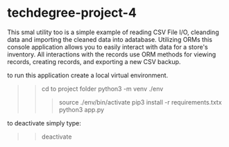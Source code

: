 # techdegree-project-4
 
This smal utility too is a simple example of reading CSV File I/O, cleanding data and importing the cleaned data into adatabase. Utilizing ORMs this console application allows you to easily interact with data for a store's inventory. All interactions with the records use ORM methods for viewing records, creating records, and exporting a new CSV backup.

to run this application create a local virtual environment.

>> cd to project folder
>> python3 -m venv ./env
>>> source ./env/bin/activate
>> pip3 install -r requirements.txtx
>> python3 app.py

to deactivate simply type:

>> deactivate
